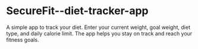 # SecureFit--diet-tracker-app
A simple app to track your diet. Enter your current weight, goal weight, diet type, and daily calorie limit. The app helps you stay on track and reach your fitness goals.
